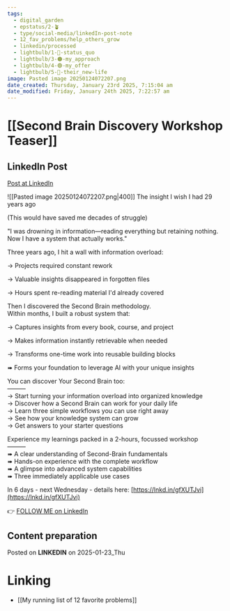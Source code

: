 ```yaml
---
tags:
  - digital_garden
  - epstatus/2-🪴
  - type/social-media/linkedIn-post-note
  - 12_fav_problems/help_others_grow
  - linkedin/processed
  - lightbulb/1-🔴-status_quo
  - lightbulb/3-🟠-my_approach
  - lightbulb/4-🟢-my_offer
  - lightbulb/5-🔵-their_new-life
image: Pasted image 20250124072207.png
date_created: Thursday, January 23rd 2025, 7:15:04 am
date_modified: Friday, January 24th 2025, 7:22:57 am
---
```

# [[Second Brain Discovery Workshop Teaser]]
## LinkedIn Post
[Post at LinkedIn](https://www.linkedin.com/posts/sebastiankamilli_how-to-build-s-second-brain-activity-7288088085559484417-0Uzg?utm_source=share&utm_medium=member_desktop)

![[Pasted image 20250124072207.png|400]]
The insight I wish I had 29 years ago  
  
(This would have saved me decades of struggle)  
  
"I was drowning in information—reading everything but retaining nothing. Now I have a system that actually works."  
  
Three years ago, I hit a wall with information overload:  
  
→ Projects required constant rework  
  
→ Valuable insights disappeared in forgotten files  
  
→ Hours spent re-reading material I'd already covered  

Then I discovered the Second Brain methodology.  
Within months, I built a robust system that:  
  
→ Captures insights from every book, course, and project  
  
→ Makes information instantly retrievable when needed  
  
→ Transforms one-time work into reusable building blocks  
  
➠ Forms your foundation to leverage AI with your unique insights  

You can discover Your Second Brain too:  
———  
→ Start turning your information overload into organized knowledge  
→ Discover how a Second Brain can work for your daily life  
→ Learn three simple workflows you can use right away  
→ See how your knowledge system can grow  
→ Get answers to your starter questions  

Experience my learnings packed in a 2-hours, focussed workshop  
———  
➠ A clear understanding of Second-Brain fundamentals  
➠ Hands-on experience with the complete workflow  
➠ A glimpse into advanced system capabilities  
➠ Three immediately applicable use cases  
  
In 6 days - next Wednesday - details here: [https://lnkd.in/gfXUTJvi](https://lnkd.in/gfXUTJvi)

👉 [FOLLOW ME on LinkedIn](https://www.linkedin.com/comm/mynetwork/discovery-see-all?usecase=PEOPLE_FOLLOWS&followMember=sebastiankamilli)

## Content preparation

Posted on **LINKEDIN** on 2025-01-23_Thu
# Linking
+ [[My running list of 12 favorite problems]]